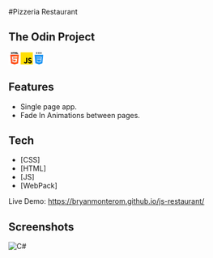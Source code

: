 #Pizzeria Restaurant
## The Odin Project

![C#](https://github.com/bryanmonterom/SysHotel/raw/main/html-5.png?raw=true)![C#](https://github.com/bryanmonterom/SysHotel/blob/main/js.png?raw=true)![C#](https://github.com/bryanmonterom/SysHotel/blob/main/css.png?raw=true)


## Features
* Single page app.
* Fade In Animations between pages.




## Tech

- [CSS] 
- [HTML] 
- [JS] 
- [WebPack] 


Live Demo: https://bryanmonterom.github.io/js-restaurant/
## Screenshots

![C#](https://i.imgur.com/gQHheMx.png)


[//]: # (These are reference links used in the body of this note and get stripped out when the markdown processor does its job. There is no need to format nicely because it shouldn't be seen. Thanks SO - http://stackoverflow.com/questions/4823468/store-comments-in-markdown-syntax)


 

